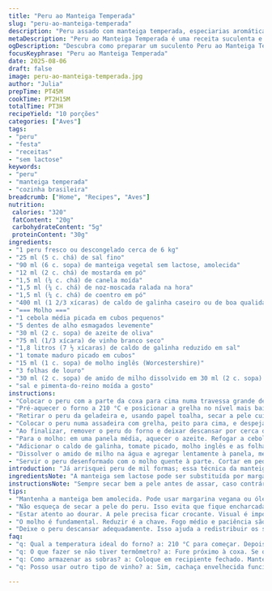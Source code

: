 ```yaml
---
title: "Peru ao Manteiga Temperada"
slug: "peru-ao-manteiga-temperada"
description: "Peru assado com manteiga temperada, especiarias aromáticas e molho reduzido ao vinho. Receita adaptada para evitar alergênicos comuns como lactose e ovos, usando substituições e técnicas que garantem um preparo suculento e saboroso. Ajustes na salmoura seca e nos tempos de forno valorizam textura e sabor, com dicas práticas para reconhecer o ponto de cozimento pelo visual e temperatura interna. Molho rico feito com redução de caldo, vinho e tomate fresco, engrossado com amido, finalizado com toque de molho inglês e ervas. Receita para 10 porções, ideal para reuniões e celebracões."
metaDescription: "Peru ao Manteiga Temperada é uma receita suculenta e aromática, ideal para celebrações; uma verdadeira experiência gastronômica."
ogDescription: "Descubra como preparar um suculento Peru ao Manteiga Temperada. Uma receita especial para suas reuniões e festas com sabor e aromas incríveis."
focusKeyphrase: "Peru ao Manteiga Temperada"
date: 2025-08-06
draft: false
image: peru-ao-manteiga-temperada.jpg
author: "Julia"
prepTime: PT45M
cookTime: PT2H15M
totalTime: PT3H
recipeYield: "10 porções"
categories: ["Aves"]
tags:
- "peru"
- "festa"
- "receitas"
- "sem lactose"
keywords:
- "peru"
- "manteiga temperada"
- "cozinha brasileira"
breadcrumb: ["Home", "Recipes", "Aves"]
nutrition: 
 calories: "320"
 fatContent: "20g"
 carbohydrateContent: "5g"
 proteinContent: "30g"
ingredients:
- "1 peru fresco ou descongelado cerca de 6 kg"
- "25 ml (5 c. chá) de sal fino"
- "90 ml (6 c. sopa) de manteiga vegetal sem lactose, amolecida"
- "12 ml (2 c. chá) de mostarda em pó"
- "1,5 ml (¼ c. chá) de canela moída"
- "1,5 ml (¼ c. chá) de noz-moscada ralada na hora"
- "1,5 ml (¼ c. chá) de coentro em pó"
- "400 ml (1 2/3 xícaras) de caldo de galinha caseiro ou de boa qualidade"
- "=== Molho ==="
- "1 cebola média picada em cubos pequenos"
- "5 dentes de alho esmagados levemente"
- "30 ml (2 c. sopa) de azeite de oliva"
- "75 ml (1/3 xícara) de vinho branco seco"
- "1,8 litros (7 ½ xícaras) de caldo de galinha reduzido em sal"
- "1 tomate maduro picado em cubos"
- "15 ml (1 c. sopa) de molho inglês (Worcestershire)"
- "3 folhas de louro"
- "30 ml (2 c. sopa) de amido de milho dissolvido em 30 ml (2 c. sopa) de água"
- "sal e pimenta-do-reino moída a gosto"
instructions:
- "Colocar o peru com a parte da coxa para cima numa travessa grande de vidro. Polvilhar 10 ml do sal por dentro da cavidade (usar as mãos para espalhar bem). O restante do sal distribuir na pele do peito e coxa e massagear bem; essa é a salmoura seca, vai ajudar na firmeza e sabor da pele. Cobrir com filme plástico e deixar na geladeira por cerca de 36 horas, nesse tempo o peru vai descongelar e absorver o sal. Reserve se estiver já descongelado."
- "Pré-aquecer o forno a 210 °C e posicionar a grelha no nível mais baixo. Enquanto isso, preparar a manteiga com as especiarias: numa tigela, misturar a manteiga vegetal, mostarda em pó, canela, noz-moscada e coentro em pó até formar uma pasta homogênea aromática. Importante deixar manteiga maleável para espalhar bem."
- "Retirar o peru da geladeira e, usando papel toalha, secar a pele cuidadosamente. Com os dedos, soltar com atenção a pele do peito e das coxas, sem rasgar, criando bolsos. Espalhar a manteiga temperada por baixo da pele de forma uniforme, isso mantém a carne úmida e com camadas de sabor, além de ajudar na cor dourada da pele ao assar."
- "Colocar o peru numa assadeira com grelha, peito para cima, e despejar o caldo de galinha no fundo para criar umidade durante o cozimento. Levar ao forno alto por aproximadamente 35 minutos, até a pele começar a dourar e borbulhar, sinal de que a manteiga está agindo. Depois, reduzir a temperatura para 160 °C e assar por mais 1 hora e 45 minutos. Use um termômetro para carnes; o interior da coxa deve atingir 79 °C para garantia da cocção sem ressecar. Se não tiver termômetro, furar próximo à coxa; o líquido deve sair claro, não rosado."
- "Ao finalizar, remover o peru do forno e deixar descansar por cerca de 25 minutos em ambiente seguro, sem cobrir com papel alumínio para evitar que a pele amoleça. Isso permite melhor redistribuição dos sucos internos, garantindo suculência."
- "Para o molho: em uma panela média, aquecer o azeite. Refogar a cebola e o alho até ficarem translúcidos e aromáticos, mexendo para não queimar. Deglacear com o vinho, raspando o fundo para soltar os sabores dourados que ficam na panela."
- "Adicionar o caldo de galinha, tomate picado, molho inglês e as folhas de louro. Deixar ferver em fogo médio até reduzir pela metade, aproximadamente 20 minutos. Isso intensifica sabor; o tomate ajuda a dar corpo e frescor."
- "Dissolver o amido de milho na água e agregar lentamente à panela, mexendo vigorosamente para evitar grumos. Deixar cozinhar por mais 2 minutos para ganhar consistência cremosa. Corrigir sal e pimenta na hora. O molho tem que ficar sedoso, brilhante, sem sabor de amido cru."
- "Servir o peru desenformado com o molho quente à parte. Cortar em pedaços grandes para aproveitar a pele crocante e a carne úmida. A harmonização perfeita é com arroz branco solto e legumes assados, como cenoura e batata baroa. O sabor fica complexo, mas nada exagerado; as especiarias são só um toque para realçar, não dominar."
introduction: "Já arrisquei peru de mil formas; essa técnica da manteiga temperada por baixo da pele é uma virada de jogo. Resolvi ajustar as especiarias pra algo que agrada sem sobrecarregar, e reduzi a quantidade de sal, que muitas vezes exagero por achar que tem que ser forte. A textura correta vem da combinação do sal distribuído sério com o tempo de descanso depois de assado. A redução do líquido do molho deixa ele quase aveludado, que casa com a gordura do peru. Reduzir o calor após o dourar evita ressecar as carnes externas. É uma receita que pede intuição na pele com bolhas douradas, termômetro para não errar, e vontade de mexer enquanto assa, porque tem uns truques que só o olho aprende na prática. Não é para preguiçosos, mas recompensa."
ingredientsNote: "A manteiga sem lactose pode ser substituída por margarina vegana ou óleo de coco sólido, mas mantenha temperatura ambiente para espalhar fácil. A mostarda seca pode virar cominho se gostar de algo mais terroso. Para o caldo, se estiver sem caseiro, prefira os menos salgados do mercado para evitar exagero de sódio. O sal da salmoura é bem menos do que algumas receitas recomendam; mais equilibrado para não ficar o peru muito salgado. A escolha do vinho branco para o molho pode ser trocada por cachaça envelhecida, gerando um sabor surpreendentemente brasileiro. Tomate fresco é importante para um toque adocicado natural, mas um pouco de extrato no fim do cozimento pode salvar na correria. Se precisar agilizar, pode pular a salmoura, mas a textura do peru fica menos firme. Não substitua a manteiga temperada por óleo, vai faltar o sabor e a cor dourada da pele."
instructionsNote: "Sempre secar bem a pele antes de assar, caso contrário ela fica encharcada e o peru perde a crocância. Soltar a pele com delicadeza evita rasgos difíceis depois de assado, e isso ajuda o tempero penetrar melhor. É importante despejar o caldo no fundo da assadeira para criar um ambiente úmido no forno, que evita que a carne resseque durante o cozimento prolongado. O uso do termômetro é essencial para evitar passar do ponto ou subcozinhar – tive uma vez que fiquei no susto porque, visualmente, parecia pronto mas a temperatura estava baixa ainda. Molho reduzido é sempre uma prova de paciência; mexer constantemente na hora de engrossar evita grumos incômodos que derrubam a textura. Deixar o peru descansar exposto é raro, mas faz toda a diferença para a crocância da pele não murchar e para manter suculência - tente não cobrir com alumínio. Aproveite os odores que vão do perfume da canela, noz-moscada e coentro enquanto assa, eles indicam evolução no cozimento e abrem apetite só de sentir na cozinha."
tips:
- "Mantenha a manteiga bem amolecida. Pode usar margarina vegana ou óleo de coco. Eles funcionam, mas a textura muda. O importante é misturar bem com as especiarias. Espalhar uniformemente é crucial."
- "Não esqueça de secar a pele do peru. Isso evita que fique encharcada. Garantia de crocância. Use papel toalha. Delicadeza aqui é essencial. A pele se rasga fácil, e o tempero não entra bem."
- "Estar atento ao dourar. A pele precisa ficar crocante. Visual é importante. O som do assado também; deve ter um chiado. Não abra o forno várias vezes. Isso deixa a carne seca."
- "O molho é fundamental. Reduzir é a chave. Fogo médio e paciência são amigos. Mexer constante evita grumos. E lembre-se; o gosto do molho melhora sempre com o tempo. Prefira sempre tomate fresco."
- "Deixe o peru descansar adequadamente. Isso ajuda a redistribuir os sucos. Não cubra. O resfriamento exposto mantém a crocância. É apertado, mas faz diferença no prato final."
faq:
- "q: Qual a temperatura ideal do forno? a: 210 °C para começar. Depois para 160 °C. Isso assegura que o peru não resseque. A pele vai dourar bem."
- "q: O que fazer se não tiver termômetro? a: Fure próximo à coxa. Se o líquido sair claro, tá bom. Caso contrário, precisa de mais tempo. Pode ser confuso, então atente."
- "q: Como armazenar as sobras? a: Coloque em recipiente fechado. Mantém na geladeira por até 3 dias. Se der, congele. É prático. Não recomendado deixar fora por muito tempo."
- "q: Posso usar outro tipo de vinho? a: Sim, cachaça envelhecida funciona surpreendentemente. A troca muda o sabor. O importante é que seja algo que você goste de beber. Isso faz diferença no molho."

---
```

